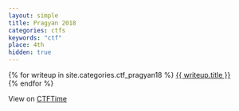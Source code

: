 ```yaml
---
layout: simple
title: Pragyan 2018
categories: ctfs
keywords: "ctf"
place: 4th
hidden: true
---
```


<div class="writeups">
    {% for writeup in site.categories.ctf_pragyan18 %}
    <a href="{{ writeup.url }}" title="{{ writeup.description }}">
        {{ writeup.title }} <br>
    </a>
    {% endfor %}
</div>

View on [CTFTime](https://ctftime.org/event/581)
